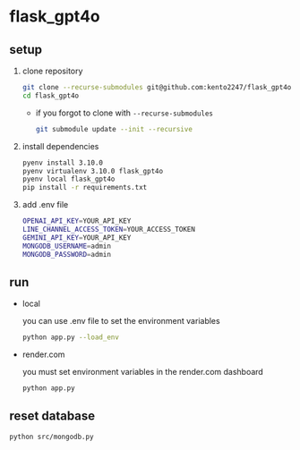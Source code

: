 # flask_gpt4o

## setup
1. clone repository
   ```sh
   git clone --recurse-submodules git@github.com:kento2247/flask_gpt4o.git
   cd flask_gpt4o
   ```
   - if you forgot to clone with `--recurse-submodules`
     ```sh
     git submodule update --init --recursive
     ```

2. install dependencies
   ```sh
   pyenv install 3.10.0
   pyenv virtualenv 3.10.0 flask_gpt4o
   pyenv local flask_gpt4o
   pip install -r requirements.txt
   ```
3. add .env file
   ```sh
   OPENAI_API_KEY=YOUR_API_KEY
   LINE_CHANNEL_ACCESS_TOKEN=YOUR_ACCESS_TOKEN
   GEMINI_API_KEY=YOUR_API_KEY
   MONGODB_USERNAME=admin
   MONGODB_PASSWORD=admin
   ```

## run

- local

  you can use .env file to set the environment variables

  ```bash
  python app.py --load_env
  ```

- render.com

  you must set environment variables in the render.com dashboard

  ```bash
  python app.py
  ```

## reset database

   ```sh
   python src/mongodb.py
   ```